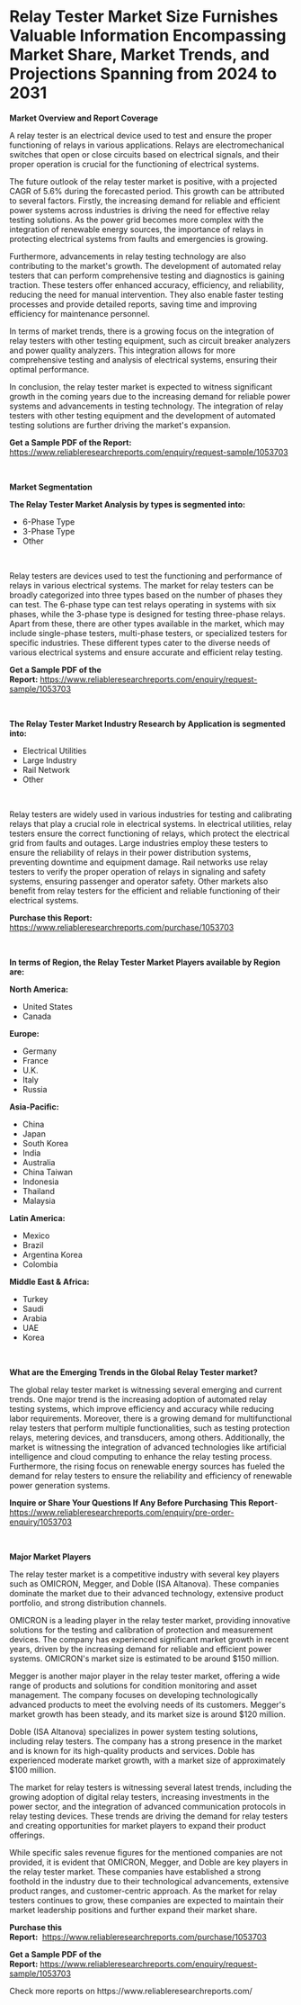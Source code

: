 <p><h1>Relay Tester Market Size Furnishes Valuable Information Encompassing Market Share, Market Trends, and Projections Spanning from 2024 to 2031</h1></p><p><strong>Market Overview and Report Coverage</strong></p>
<p><p>A relay tester is an electrical device used to test and ensure the proper functioning of relays in various applications. Relays are electromechanical switches that open or close circuits based on electrical signals, and their proper operation is crucial for the functioning of electrical systems.</p><p>The future outlook of the relay tester market is positive, with a projected CAGR of 5.6% during the forecasted period. This growth can be attributed to several factors. Firstly, the increasing demand for reliable and efficient power systems across industries is driving the need for effective relay testing solutions. As the power grid becomes more complex with the integration of renewable energy sources, the importance of relays in protecting electrical systems from faults and emergencies is growing.</p><p>Furthermore, advancements in relay testing technology are also contributing to the market's growth. The development of automated relay testers that can perform comprehensive testing and diagnostics is gaining traction. These testers offer enhanced accuracy, efficiency, and reliability, reducing the need for manual intervention. They also enable faster testing processes and provide detailed reports, saving time and improving efficiency for maintenance personnel.</p><p>In terms of market trends, there is a growing focus on the integration of relay testers with other testing equipment, such as circuit breaker analyzers and power quality analyzers. This integration allows for more comprehensive testing and analysis of electrical systems, ensuring their optimal performance.</p><p>In conclusion, the relay tester market is expected to witness significant growth in the coming years due to the increasing demand for reliable power systems and advancements in testing technology. The integration of relay testers with other testing equipment and the development of automated testing solutions are further driving the market's expansion.</p></p>
<p><strong>Get a Sample PDF of the Report:</strong> <a href="https://www.reliableresearchreports.com/enquiry/request-sample/1053703">https://www.reliableresearchreports.com/enquiry/request-sample/1053703</a></p>
<p>&nbsp;</p>
<p><strong>Market Segmentation</strong></p>
<p><strong>The Relay Tester Market Analysis by types is segmented into:</strong></p>
<p><ul><li>6-Phase Type</li><li>3-Phase Type</li><li>Other</li></ul></p>
<p>&nbsp;</p>
<p><p>Relay testers are devices used to test the functioning and performance of relays in various electrical systems. The market for relay testers can be broadly categorized into three types based on the number of phases they can test. The 6-phase type can test relays operating in systems with six phases, while the 3-phase type is designed for testing three-phase relays. Apart from these, there are other types available in the market, which may include single-phase testers, multi-phase testers, or specialized testers for specific industries. These different types cater to the diverse needs of various electrical systems and ensure accurate and efficient relay testing.</p></p>
<p><strong>Get a Sample PDF of the Report:</strong>&nbsp;<a href="https://www.reliableresearchreports.com/enquiry/request-sample/1053703">https://www.reliableresearchreports.com/enquiry/request-sample/1053703</a></p>
<p>&nbsp;</p>
<p><strong>The Relay Tester Market Industry Research by Application is segmented into:</strong></p>
<p><ul><li>Electrical Utilities</li><li>Large Industry</li><li>Rail Network</li><li>Other</li></ul></p>
<p>&nbsp;</p>
<p><p>Relay testers are widely used in various industries for testing and calibrating relays that play a crucial role in electrical systems. In electrical utilities, relay testers ensure the correct functioning of relays, which protect the electrical grid from faults and outages. Large industries employ these testers to ensure the reliability of relays in their power distribution systems, preventing downtime and equipment damage. Rail networks use relay testers to verify the proper operation of relays in signaling and safety systems, ensuring passenger and operator safety. Other markets also benefit from relay testers for the efficient and reliable functioning of their electrical systems.</p></p>
<p><strong>Purchase this Report:</strong>&nbsp; <a href="https://www.reliableresearchreports.com/purchase/1053703">https://www.reliableresearchreports.com/purchase/1053703</a></p>
<p>&nbsp;</p>
<p><strong>In terms of Region, the Relay Tester Market Players available by Region are:</strong></p>
<p>
    <p> <strong> North America: </strong>
        <ul>
            <li>United States</li>
            <li>Canada</li>
        </ul>
        </p> 
    <p> <strong> Europe: </strong>
        <ul>
            <li>Germany</li>
            <li>France</li>
            <li>U.K.</li>
            <li>Italy</li>
            <li>Russia</li>
        </ul>
        </p> 
    <p> <strong> Asia-Pacific: </strong>
        <ul>
            <li>China</li>
            <li>Japan</li>
            <li>South Korea</li>
            <li>India</li>
            <li>Australia</li>
            <li>China Taiwan</li>
            <li>Indonesia</li>
            <li>Thailand</li>
            <li>Malaysia</li>
        </ul>
        </p> 
    <p> <strong> Latin America: </strong>
        <ul>
            <li>Mexico</li>
            <li>Brazil</li>
            <li>Argentina Korea</li>
            <li>Colombia</li>
        </ul>
        </p> 
    <p> <strong> Middle East & Africa: </strong>
        <ul>
            <li>Turkey</li>
            <li>Saudi</li>
            <li>Arabia</li>
            <li>UAE</li>
            <li>Korea</li>
        </ul>
    </p>
    </p>
<p>&nbsp;</p>
<p><strong>What are the Emerging Trends in the Global Relay Tester market?</strong></p>
<p><p>The global relay tester market is witnessing several emerging and current trends. One major trend is the increasing adoption of automated relay testing systems, which improve efficiency and accuracy while reducing labor requirements. Moreover, there is a growing demand for multifunctional relay testers that perform multiple functionalities, such as testing protection relays, metering devices, and transducers, among others. Additionally, the market is witnessing the integration of advanced technologies like artificial intelligence and cloud computing to enhance the relay testing process. Furthermore, the rising focus on renewable energy sources has fueled the demand for relay testers to ensure the reliability and efficiency of renewable power generation systems.</p></p>
<p><strong>Inquire or Share Your Questions If Any Before Purchasing This Report</strong>- <a href="https://www.reliableresearchreports.com/enquiry/pre-order-enquiry/1053703">https://www.reliableresearchreports.com/enquiry/pre-order-enquiry/1053703</a></p>
<p>&nbsp;</p>
<p><strong>Major Market Players</strong></p>
<p><p>The relay tester market is a competitive industry with several key players such as OMICRON, Megger, and Doble (ISA Altanova). These companies dominate the market due to their advanced technology, extensive product portfolio, and strong distribution channels.</p><p>OMICRON is a leading player in the relay tester market, providing innovative solutions for the testing and calibration of protection and measurement devices. The company has experienced significant market growth in recent years, driven by the increasing demand for reliable and efficient power systems. OMICRON's market size is estimated to be around $150 million.</p><p>Megger is another major player in the relay tester market, offering a wide range of products and solutions for condition monitoring and asset management. The company focuses on developing technologically advanced products to meet the evolving needs of its customers. Megger's market growth has been steady, and its market size is around $120 million.</p><p>Doble (ISA Altanova) specializes in power system testing solutions, including relay testers. The company has a strong presence in the market and is known for its high-quality products and services. Doble has experienced moderate market growth, with a market size of approximately $100 million.</p><p>The market for relay testers is witnessing several latest trends, including the growing adoption of digital relay testers, increasing investments in the power sector, and the integration of advanced communication protocols in relay testing devices. These trends are driving the demand for relay testers and creating opportunities for market players to expand their product offerings.</p><p>While specific sales revenue figures for the mentioned companies are not provided, it is evident that OMICRON, Megger, and Doble are key players in the relay tester market. These companies have established a strong foothold in the industry due to their technological advancements, extensive product ranges, and customer-centric approach. As the market for relay testers continues to grow, these companies are expected to maintain their market leadership positions and further expand their market share.</p></p>
<p><strong>Purchase this Report:</strong>&nbsp;&nbsp;<a href="https://www.reliableresearchreports.com/purchase/1053703">https://www.reliableresearchreports.com/purchase/1053703</a></p>
<p></p>
<p><strong>Get a Sample PDF of the Report:</strong>&nbsp;<a href="https://www.reliableresearchreports.com/enquiry/request-sample/1053703">https://www.reliableresearchreports.com/enquiry/request-sample/1053703</a></p>
<p>Check more reports on https://www.reliableresearchreports.com/</p>